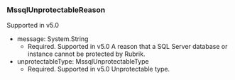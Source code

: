 ### MssqlUnprotectableReason
Supported in v5.0

- message: System.String
  - Required. Supported in v5.0
A reason that a SQL Server database or instance cannot be protected by Rubrik.
- unprotectableType: MssqlUnprotectableType
  - Required. Supported in v5.0
Unprotectable type.
